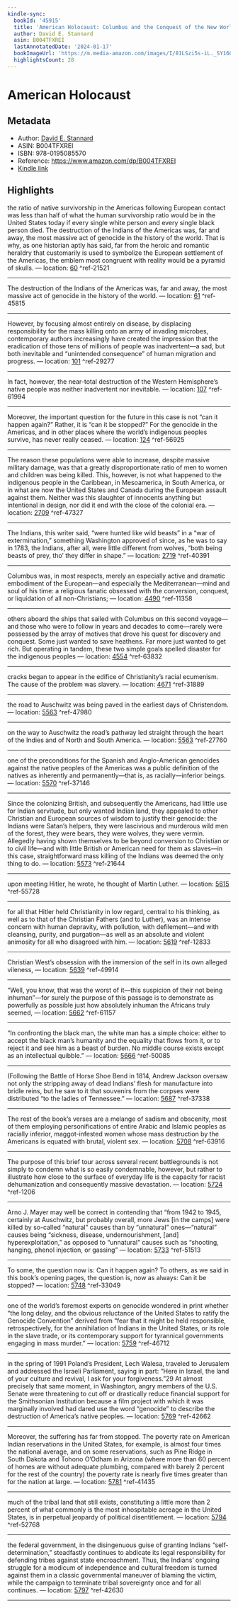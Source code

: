 ```yaml
---
kindle-sync:
  bookId: '45915'
  title: 'American Holocaust: Columbus and the Conquest of the New World'
  author: David E. Stannard
  asin: B004TFXREI
  lastAnnotatedDate: '2024-01-17'
  bookImageUrl: 'https://m.media-amazon.com/images/I/81LSzi5s-iL._SY160.jpg'
  highlightsCount: 28
---
```

# American Holocaust
## Metadata
* Author: [David E. Stannard](https://www.amazon.com/David-E-Stannard/e/B001HCVP90/ref=dp_byline_cont_ebooks_1)
* ASIN: B004TFXREI
* ISBN: 978-0195085570
* Reference: https://www.amazon.com/dp/B004TFXREI
* [Kindle link](kindle://book?action=open&asin=B004TFXREI)

## Highlights
the ratio of native survivorship in the Americas following European contact was less than half of what the human survivorship ratio would be in the United States today if every single white person and every single black person died. The destruction of the Indians of the Americas was, far and away, the most massive act of genocide in the history of the world. That is why, as one historian aptly has said, far from the heroic and romantic heraldry that customarily is used to symbolize the European settlement of the Americas, the emblem most congruent with reality would be a pyramid of skulls. — location: [60](kindle://book?action=open&asin=B004TFXREI&location=60) ^ref-21521

---
The destruction of the Indians of the Americas was, far and away, the most massive act of genocide in the history of the world. — location: [61](kindle://book?action=open&asin=B004TFXREI&location=61) ^ref-45815

---
However, by focusing almost entirely on disease, by displacing responsibility for the mass killing onto an army of invading microbes, contemporary authors increasingly have created the impression that the eradication of those tens of millions of people was inadvertent—a sad, but both inevitable and “unintended consequence” of human migration and progress. — location: [101](kindle://book?action=open&asin=B004TFXREI&location=101) ^ref-29277

---
In fact, however, the near-total destruction of the Western Hemisphere’s native people was neither inadvertent nor inevitable. — location: [107](kindle://book?action=open&asin=B004TFXREI&location=107) ^ref-61994

---
Moreover, the important question for the future in this case is not “can it happen again?” Rather, it is “can it be stopped?” For the genocide in the Americas, and in other places where the world’s indigenous peoples survive, has never really ceased. — location: [124](kindle://book?action=open&asin=B004TFXREI&location=124) ^ref-56925

---
The reason these populations were able to increase, despite massive military damage, was that a greatly disproportionate ratio of men to women and children was being killed. This, however, is not what happened to the indigenous people in the Caribbean, in Mesoamerica, in South America, or in what are now the United States and Canada during the European assault against them. Neither was this slaughter of innocents anything but intentional in design, nor did it end with the close of the colonial era. — location: [2709](kindle://book?action=open&asin=B004TFXREI&location=2709) ^ref-47327

---
The Indians, this writer said, “were hunted like wild beasts” in a “war of extermination,” something Washington approved of since, as he was to say in 1783, the Indians, after all, were little different from wolves, “both being beasts of prey, tho’ they differ in shape.” — location: [2719](kindle://book?action=open&asin=B004TFXREI&location=2719) ^ref-40391

---
Columbus was, in most respects, merely an especially active and dramatic embodiment of the European—and especially the Mediterranean—mind and soul of his time: a religious fanatic obsessed with the conversion, conquest, or liquidation of all non-Christians; — location: [4490](kindle://book?action=open&asin=B004TFXREI&location=4490) ^ref-11358

---
others aboard the ships that sailed with Columbus on this second voyage—and those who were to follow in years and decades to come—rarely were possessed by the array of motives that drove his quest for discovery and conquest. Some just wanted to save heathens. Far more just wanted to get rich. But operating in tandem, these two simple goals spelled disaster for the indigenous peoples — location: [4554](kindle://book?action=open&asin=B004TFXREI&location=4554) ^ref-63832

---
cracks began to appear in the edifice of Christianity’s racial ecumenism. The cause of the problem was slavery. — location: [4671](kindle://book?action=open&asin=B004TFXREI&location=4671) ^ref-31889

---
the road to Auschwitz was being paved in the earliest days of Christendom. — location: [5563](kindle://book?action=open&asin=B004TFXREI&location=5563) ^ref-47980

---
on the way to Auschwitz the road’s pathway led straight through the heart of the Indies and of North and South America. — location: [5563](kindle://book?action=open&asin=B004TFXREI&location=5563) ^ref-27760

---
one of the preconditions for the Spanish and Anglo-American genocides against the native peoples of the Americas was a public definition of the natives as inherently and permanently—that is, as racially—inferior beings. — location: [5570](kindle://book?action=open&asin=B004TFXREI&location=5570) ^ref-37146

---
Since the colonizing British, and subsequently the Americans, had little use for Indian servitude, but only wanted Indian land, they appealed to other Christian and European sources of wisdom to justify their genocide: the Indians were Satan’s helpers, they were lascivious and murderous wild men of the forest, they were bears, they were wolves, they were vermin. Allegedly having shown themselves to be beyond conversion to Christian or to civil life—and with little British or American need for them as slaves—in this case, straightforward mass killing of the Indians was deemed the only thing to do. — location: [5573](kindle://book?action=open&asin=B004TFXREI&location=5573) ^ref-21644

---
upon meeting Hitler, he wrote, he thought of Martin Luther. — location: [5615](kindle://book?action=open&asin=B004TFXREI&location=5615) ^ref-55728

---
for all that Hitler held Christianity in low regard, central to his thinking, as well as to that of the Christian Fathers (and to Luther), was an intense concern with human depravity, with pollution, with defilement—and with cleansing, purity, and purgation—as well as an absolute and violent animosity for all who disagreed with him. — location: [5619](kindle://book?action=open&asin=B004TFXREI&location=5619) ^ref-12833

---
Christian West’s obsession with the immersion of the self in its own alleged vileness, — location: [5639](kindle://book?action=open&asin=B004TFXREI&location=5639) ^ref-49914

---
“Well, you know, that was the worst of it—this suspicion of their not being inhuman”—for surely the purpose of this passage is to demonstrate as powerfully as possible just how absolutely inhuman the Africans truly seemed, — location: [5662](kindle://book?action=open&asin=B004TFXREI&location=5662) ^ref-61157

---
“In confronting the black man, the white man has a simple choice: either to accept the black man’s humanity and the equality that flows from it, or to reject it and see him as a beast of burden. No middle course exists except as an intellectual quibble.” — location: [5666](kindle://book?action=open&asin=B004TFXREI&location=5666) ^ref-50085

---
(Following the Battle of Horse Shoe Bend in 1814, Andrew Jackson oversaw not only the stripping away of dead Indians’ flesh for manufacture into bridle reins, but he saw to it that souvenirs from the corpses were distributed “to the ladies of Tennessee.” — location: [5687](kindle://book?action=open&asin=B004TFXREI&location=5687) ^ref-37338

---
The rest of the book’s verses are a melange of sadism and obscenity, most of them employing personifications of entire Arabic and Islamic peoples as racially inferior, maggot-infested women whose mass destruction by the Americans is equated with brutal, violent sex. — location: [5708](kindle://book?action=open&asin=B004TFXREI&location=5708) ^ref-63916

---
The purpose of this brief tour across several recent battlegrounds is not simply to condemn what is so easily condemnable, however, but rather to illustrate how close to the surface of everyday life is the capacity for racist dehumanization and consequently massive devastation. — location: [5724](kindle://book?action=open&asin=B004TFXREI&location=5724) ^ref-1206

---
Arno J. Mayer may well be correct in contending that “from 1942 to 1945, certainly at Auschwitz, but probably overall, more Jews [in the camps] were killed by so-called “natural” causes than by “unnatural” ones—“natural” causes being “sickness, disease, undernourishment, [and] hyperexploitation,” as opposed to “unnatural” causes such as “shooting, hanging, phenol injection, or gassing” — location: [5733](kindle://book?action=open&asin=B004TFXREI&location=5733) ^ref-51513

---
To some, the question now is: Can it happen again? To others, as we said in this book’s opening pages, the question is, now as always: Can it be stopped? — location: [5748](kindle://book?action=open&asin=B004TFXREI&location=5748) ^ref-33049

---
one of the world’s foremost experts on genocide wondered in print whether “the long delay, and the obvious reluctance of the United States to ratify the Genocide Convention” derived from “fear that it might be held responsible, retrospectively, for the annihilation of Indians in the United States, or its role in the slave trade, or its contemporary support for tyrannical governments engaging in mass murder.” — location: [5759](kindle://book?action=open&asin=B004TFXREI&location=5759) ^ref-46712

---
in the spring of 1991 Poland’s President, Lech Walesa, traveled to Jerusalem and addressed the Israeli Parliament, saying in part: “Here in Israel, the land of your culture and revival, I ask for your forgiveness.”29 At almost precisely that same moment, in Washington, angry members of the U.S. Senate were threatening to cut off or drastically reduce financial support for the Smithsonian Institution because a film project with which it was marginally involved had dared use the word “genocide” to describe the destruction of America’s native peoples. — location: [5769](kindle://book?action=open&asin=B004TFXREI&location=5769) ^ref-42662

---

Moreover, the suffering has far from stopped. The poverty rate on American Indian reservations in the United States, for example, is almost four times the national average, and on some reservations, such as Pine Ridge in South Dakota and Tohono O’Odham in Arizona (where more than 60 percent of homes are without adequate plumbing, compared with barely 2 percent for the rest of the country) the poverty rate is nearly five times greater than for the nation at large. — location: [5781](kindle://book?action=open&asin=B004TFXREI&location=5781) ^ref-41435

---
much of the tribal land that still exists, constituting a little more than 2 percent of what commonly is the most inhospitable acreage in the United States, is in perpetual jeopardy of political disentitlement. — location: [5794](kindle://book?action=open&asin=B004TFXREI&location=5794) ^ref-52768

---
the federal government, in the disingenuous guise of granting Indians “self-determination,” steadfastly continues to abdicate its legal responsibility for defending tribes against state encroachment. Thus, the Indians’ ongoing struggle for a modicum of independence and cultural freedom is turned against them in a classic governmental maneuver of blaming the victim, while the campaign to terminate tribal sovereignty once and for all continues. — location: [5797](kindle://book?action=open&asin=B004TFXREI&location=5797) ^ref-42630

---
